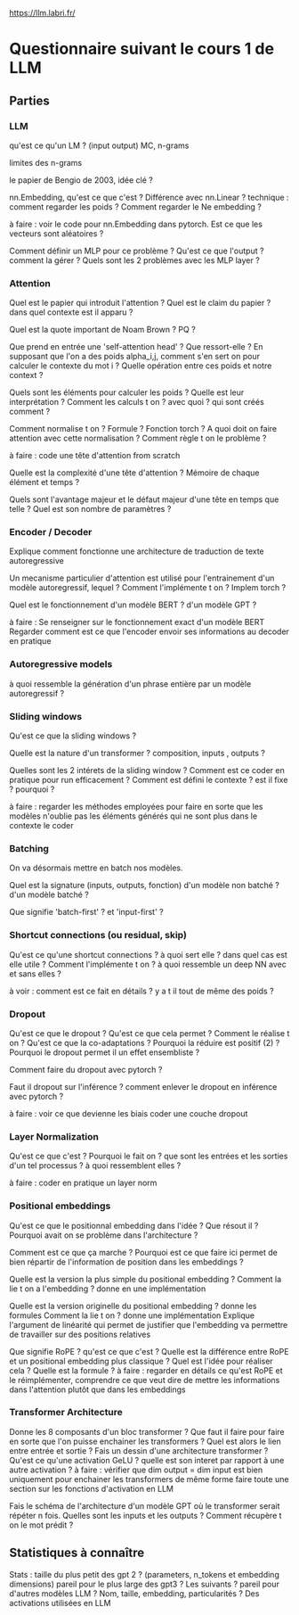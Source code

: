 https://llm.labri.fr/

# Questionnaire suivant le cours 1 de LLM 

## Parties

### LLM

qu'est ce qu'un LM ? (input output)
MC, n-grams

limites des n-grams

le papier de Bengio de 2003, idée clé ?

nn.Embedding, qu'est ce que c'est ? Différence avec nn.Linear ?
technique : comment regarder les poids ? Comment regarder le Ne embedding ?

à faire : voir le code pour nn.Embedding dans pytorch. Est ce que les vecteurs sont aléatoires ?


Comment définir un MLP pour ce problème ? Qu'est ce que l'output ? comment la gérer ?
Quels sont les 2 problèmes avec les MLP layer ?


### Attention

Quel est le papier qui introduit l'attention ?
Quel est le claim du papier ? dans quel contexte est il apparu ?


Quel est la quote important de Noam Brown ? PQ ?


Que prend en entrée une 'self-attention head' ? Que ressort-elle ?
En supposant que l'on a des poids alpha_i,j, comment s'en sert on pour calculer le contexte du mot i ? Quelle opération entre ces poids et notre context ?

Quels sont les éléments pour calculer les poids ? Quelle est leur interprétation ?
Comment les calculs t on ? avec quoi ? qui sont créés comment ?  

Comment normalise t on ? Formule ? Fonction torch ?
A quoi doit on faire attention avec cette normalisation ? Comment règle t on le problème ?

à faire : code une tête d'attention from scratch

Quelle est la complexité d'une tête d'attention ? Mémoire de chaque élément et temps ?

Quels sont l'avantage majeur et le défaut majeur d'une tête en temps que telle ? Quel est son nombre de paramètres ? 

### Encoder / Decoder 

Explique comment fonctionne une architecture de traduction de texte autoregressive 

Un mecanisme particulier d'attention est utilisé pour l'entrainement d'un modèle autoregressif, lequel ? Comment l'implémente t on ? Implem torch ?

Quel est le fonctionnement d'un modèle BERT ? d'un modèle GPT ? 


à faire : Se renseigner sur le fonctionnement exact d'un modèle BERT
          Regarder comment est ce que l'encoder envoir ses informations au decoder en pratique

### Autoregressive models 

à quoi ressemble la génération d'un phrase entière par un modèle autoregressif ?

### Sliding windows 

Qu'est ce que la sliding windows ? 

Quelle est la nature d'un transformer ? composition, inputs , outputs ? 

Quelles sont les 2 intérets de la sliding window ? Comment est ce coder en pratique pour run efficacement ? 
Comment est défini le contexte ? est il fixe ? pourquoi ? 

à faire : regarder les méthodes employées pour faire en sorte que les modèles n'oublie pas les éléments générés qui ne sont plus dans le contexte
          le coder

### Batching 

On va désormais mettre en batch nos modèles. 

Quel est la signature (inputs, outputs, fonction) d'un modèle non batché ? d'un modèle batché ? 

Que signifie 'batch-first' ? et 'input-first' ? 

### Shortcut connections (ou residual, skip)

Qu'est ce qu'une shortcut connections ? à quoi sert elle ? dans quel cas est elle utile ? Comment l'implémente t on ?
à quoi ressemble un deep NN avec et sans elles ? 

à voir : comment est ce fait en détails ? y a t il tout de même des poids ? 

### Dropout

Qu'est ce que le dropout ? Qu'est ce que cela permet ? Comment le réalise t on ? 
Qu'est ce que la co-adaptations ? Pourquoi la réduire est positif (2) ? 
Pourquoi le dropout permet il un effet ensembliste ? 

Comment faire du dropout avec pytorch ? 

Faut il dropout sur l'inférence ? comment enlever le dropout en inférence avec pytorch ? 

à faire : voir ce que devienne les biais 
          coder une couche dropout


### Layer Normalization 

Qu'est ce que c'est ? Pourquoi le fait on ? que sont les entrées et les sorties d'un tel processus ? à quoi ressemblent elles ? 

à faire : coder en pratique un layer norm 

### Positional embeddings

Qu'est ce que le positionnal embedding dans l'idée ? Que résout il ? Pourquoi avait on se problème dans l'architecture ? 

Comment est ce que ça marche ? Pourquoi est ce que faire ici permet de bien répartir de l'information de position dans les embeddings ? 

Quelle est la version la plus simple du positional embedding ? 
Comment la lie t on a l'embedding ? donne en une implémentation 


Quelle est la version originelle du positional embedding ? donne les formules 
Comment la lie t on ? donne une implémentation 
Explique l'argument de linéarité qui permet de justifier que l'embedding va permettre de travailler sur des positions relatives 

Que signifie RoPE ? qu'est ce que c'est ? 
Quelle est la différence entre RoPE et un positional embedding plus classique ? 
Quel est l'idée pour réaliser cela ? Quelle est la formule ? 
à faire : regarder en détails ce qu'est RoPE et le réimplémenter, comprendre ce que veut dire de mettre les informations dans l'attention plutôt que dans les embeddings


### Transformer Architecture

Donne les 8 composants d'un bloc transformer ? Que faut il faire pour faire en sorte que l'on puisse enchainer les transformers ? Quel est alors le lien entre entrée et sortie ? 
Fais un dessin d'une architecture transformer ?
Qu'est ce qu'une activation GeLU ? quelle est son interet par rapport à une autre activation ?
à faire : vérifier que dim output = dim input est bien uniquement pour enchainer les transformers de même forme
          faire toute une section sur les fonctions d'activation en LLM 

Fais le schéma de l'architecture d'un modèle GPT où le transformer serait répéter n fois. Quelles sont les inputs et les outputs ? Comment récupère t on le mot prédit ? 





## Statistiques à connaître

Stats : taille du plus petit des gpt 2 ? (parameters, n_tokens  et embedding dimensions)
pareil pour le plus large des gpt3 ? Les suivants ?
pareil pour d'autres modèles LLM ? Nom, taille, embedding, particularités ?
Des activations utilisées en LLM 
